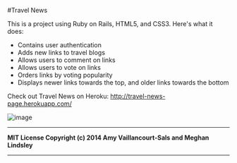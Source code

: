 #Travel News

This is a project using Ruby on Rails, HTML5, and CSS3. Here's what it does:

* Contains user authentication
* Adds new links to travel blogs
* Allows users to comment on links
* Allows users to vote on links
* Orders links by voting popularity
* Displays newer links towards the top, and older links towards the bottom

Check out Travel News on Heroku:
http://travel-news-page.herokuapp.com/


![image](http://actualizingself.com/wp-content/uploads/2014/02/Travel-Hacking-221.jpg)

---
**MIT License Copyright (c) 2014 Amy Vaillancourt-Sals and Meghan Lindsley**

---


